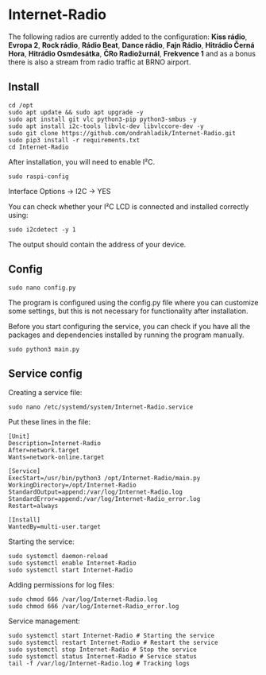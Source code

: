 # Internet-Radio

The following radios are currently added to the configuration: <b>Kiss rádio</b>, <b>Evropa 2</b>, <b>Rock rádio</b>, <b>Rádio Beat</b>, <b>Dance rádio</b>, <b>Fajn Rádio</b>, <b>Hitrádio Černá Hora</b>, <b>Hitrádio Osmdesátka</b>, <b>ČRo Radiožurnál</b>, <b>Frekvence 1</b> and as a bonus there is also a stream from radio traffic at BRNO airport.

## Install

```console
cd /opt
sudo apt update && sudo apt upgrade -y
sudo apt install git vlc python3-pip python3-smbus -y
sudo apt install i2c-tools libvlc-dev libvlccore-dev -y
sudo git clone https://github.com/ondrahladik/Internet-Radio.git
sudo pip3 install -r requirements.txt
cd Internet-Radio
```
After installation, you will need to enable  I²C.
```console
sudo raspi-config
```
Interface Options -> I2C -> YES 

You can check whether your I²C LCD is connected and installed correctly using:
```console
sudo i2cdetect -y 1
```
The output should contain the address of your device.

## Config

```console
sudo nano config.py
```
The program is configured using the config.py file where you can customize some settings, but this is not necessary for functionality after installation.  

Before you start configuring the service, you can check if you have all the packages and dependencies installed by running the program manually.
```console
sudo python3 main.py
```
## Service config

Creating a service file:
```console
sudo nano /etc/systemd/system/Internet-Radio.service
```
Put these lines in the file:
```console
[Unit]
Description=Internet-Radio
After=network.target
Wants=network-online.target

[Service]
ExecStart=/usr/bin/python3 /opt/Internet-Radio/main.py
WorkingDirectory=/opt/Internet-Radio
StandardOutput=append:/var/log/Internet-Radio.log
StandardError=append:/var/log/Internet-Radio_error.log
Restart=always

[Install]
WantedBy=multi-user.target
```
Starting the service:
```console
sudo systemctl daemon-reload
sudo systemctl enable Internet-Radio
sudo systemctl start Internet-Radio
```
Adding permissions for log files:
```console
sudo chmod 666 /var/log/Internet-Radio.log
sudo chmod 666 /var/log/Internet-Radio_error.log
```
Service management:
```console
sudo systemctl start Internet-Radio # Starting the service
sudo systemctl restart Internet-Radio # Restart the service
sudo systemctl stop Internet-Radio # Stop the service
sudo systemctl status Internet-Radio # Service status
tail -f /var/log/Internet-Radio.log # Tracking logs
```
